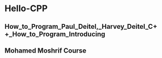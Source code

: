 # Hello-CPP
## How_to_Program_Paul_Deitel,_Harvey_Deitel_C++_How_to_Program_Introducing
## Mohamed Moshrif Course
